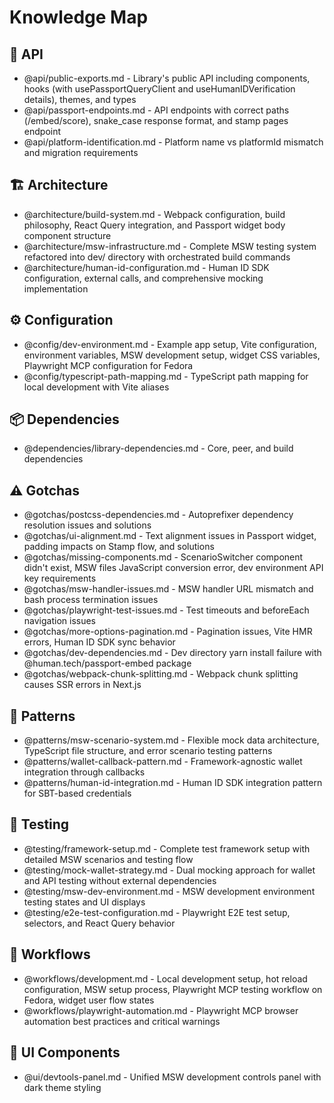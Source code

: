 # Knowledge Map

## 📁 API

- @api/public-exports.md - Library's public API including components, hooks (with usePassportQueryClient and useHumanIDVerification details), themes, and types
- @api/passport-endpoints.md - API endpoints with correct paths (/embed/score), snake_case response format, and stamp pages endpoint
- @api/platform-identification.md - Platform name vs platformId mismatch and migration requirements

## 🏗️ Architecture

- @architecture/build-system.md - Webpack configuration, build philosophy, React Query integration, and Passport widget body component structure
- @architecture/msw-infrastructure.md - Complete MSW testing system refactored into dev/ directory with orchestrated build commands
- @architecture/human-id-configuration.md - Human ID SDK configuration, external calls, and comprehensive mocking implementation

## ⚙️ Configuration

- @config/dev-environment.md - Example app setup, Vite configuration, environment variables, MSW development setup, widget CSS variables, Playwright MCP configuration for Fedora
- @config/typescript-path-mapping.md - TypeScript path mapping for local development with Vite aliases

## 📦 Dependencies

- @dependencies/library-dependencies.md - Core, peer, and build dependencies

## ⚠️ Gotchas

- @gotchas/postcss-dependencies.md - Autoprefixer dependency resolution issues and solutions
- @gotchas/ui-alignment.md - Text alignment issues in Passport widget, padding impacts on Stamp flow, and solutions
- @gotchas/missing-components.md - ScenarioSwitcher component didn't exist, MSW files JavaScript conversion error, dev environment API key requirements
- @gotchas/msw-handler-issues.md - MSW handler URL mismatch and bash process termination issues
- @gotchas/playwright-test-issues.md - Test timeouts and beforeEach navigation issues
- @gotchas/more-options-pagination.md - Pagination issues, Vite HMR errors, Human ID SDK sync behavior
- @gotchas/dev-dependencies.md - Dev directory yarn install failure with @human.tech/passport-embed package
- @gotchas/webpack-chunk-splitting.md - Webpack chunk splitting causes SSR errors in Next.js

## 🎯 Patterns

- @patterns/msw-scenario-system.md - Flexible mock data architecture, TypeScript file structure, and error scenario testing patterns
- @patterns/wallet-callback-pattern.md - Framework-agnostic wallet integration through callbacks
- @patterns/human-id-integration.md - Human ID SDK integration pattern for SBT-based credentials

## 🧪 Testing

- @testing/framework-setup.md - Complete test framework setup with detailed MSW scenarios and testing flow
- @testing/mock-wallet-strategy.md - Dual mocking approach for wallet and API testing without external dependencies
- @testing/msw-dev-environment.md - MSW development environment testing states and UI displays
- @testing/e2e-test-configuration.md - Playwright E2E test setup, selectors, and React Query behavior

## 🔄 Workflows

- @workflows/development.md - Local development setup, hot reload configuration, MSW setup process, Playwright MCP testing workflow on Fedora, widget user flow states
- @workflows/playwright-automation.md - Playwright MCP browser automation best practices and critical warnings

## 🎨 UI Components

- @ui/devtools-panel.md - Unified MSW development controls panel with dark theme styling